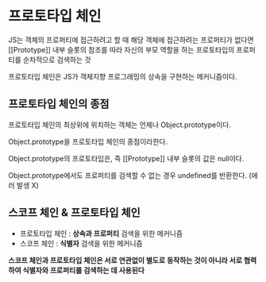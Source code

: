 # 프로토타입 체인

JS는 객체의 프로퍼티에 접근하려고 할 때 해당 객체에 접근하려는 프로퍼티가 없다면 [[Prototype]] 내부 슬롯의 참조를 따라 자신의 부모 역할을 하는 프로토타입의 프로퍼티를 순차적으로 검색하는 것

프로토타입 체인은 JS가 객체지향 프로그래밍의 상속을 구현하는 메커니즘이다.

## 프로토타입 체인의 종점

프로토타입 체인의 최상위에 위치하는 객체는 언제나 Object.prototype이다.

Object.prototype을 프로토타입 체인의 종점이라한다.

Object.prototype의 프로토타입은, 즉 [[Prototype]] 내부 슬롯의 값은 null이다.

Object.prototype에서도 프로퍼티를 검색할 수 없는 경우 undefined를 반환한다. (에러 발생 X)

## 스코프 체인 & 프로토타입 체인

- 프로토타입 체인 : **상속과 프로퍼티** 검색을 위한 메커니즘
- 스코프 체인 : **식별자** 검색을 위한 메커니즘

**스코프 체인과 프로토타입 체인은 서로 연관없이 별도로 동작하는 것이 아니라 서로 협력하여 식별자와 프로퍼티를 검색하는 데 사용된다**